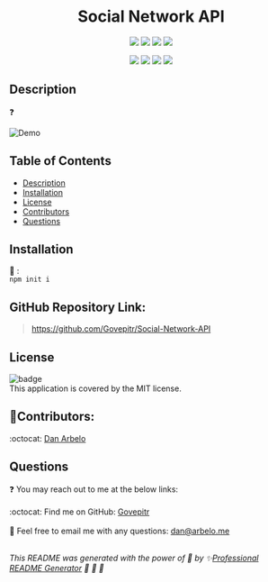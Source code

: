 <h1 align="center">Social Network API</h1>
  
  <p align="center">
    <img src="https://img.shields.io/github/repo-size/Govepitr/Social-Network-API?style=plastic" />
    <img src="https://img.shields.io/github/languages/count/Govepitr/Social-Network-API?style=plastic" />
    <img src="https://img.shields.io/github/languages/top/Govepitr/Social-Network-API?style=plastic" />
    <img src="https://img.shields.io/github/last-commit/Govepitr/Social-Network-API?style=plastic" />
  </p>

  <p align="center">
    <img src="https://img.shields.io/badge/Javascript-yellow" />
    <img src="https://img.shields.io/badge/Express-orange" />    
    <img src="https://img.shields.io/badge/Mongoose-gold" />
    <img src="https://img.shields.io/badge/-ScreenCastify-red" />    
  </p>
  
  ## Description
  ❓  

![Demo]()

## Table of Contents

- [Description](#description)
- [Installation](#installation)
- [License](#license)
- [Contributors](#contributors)
- [Questions](#questions)

## Installation

🚨 :<br />
`npm init i`<br />

## GitHub Repository Link:

> https://github.com/Govepitr/Social-Network-API


## License

![badge](https://img.shields.io/badge/license-MIT-success)
<br />
This application is covered by the MIT license.

## 👥Contributors:

:octocat: [Dan Arbelo](https://github.com/Govepitr)<br />


## Questions

:question: You may reach out to me at the below links:<br />
<br />
:octocat: Find me on GitHub: [Govepitr](https://github.com/Govepitr)<br />
<br />
📜 Feel free to email me with any questions: dan@arbelo.me<br /><br />

_This README was generated with the power of 💞 by ✨[Professional README Generator](https://github.com/Govepitr/ProfessionalREADMEGenerator) 🤘 🤘 🤘_

